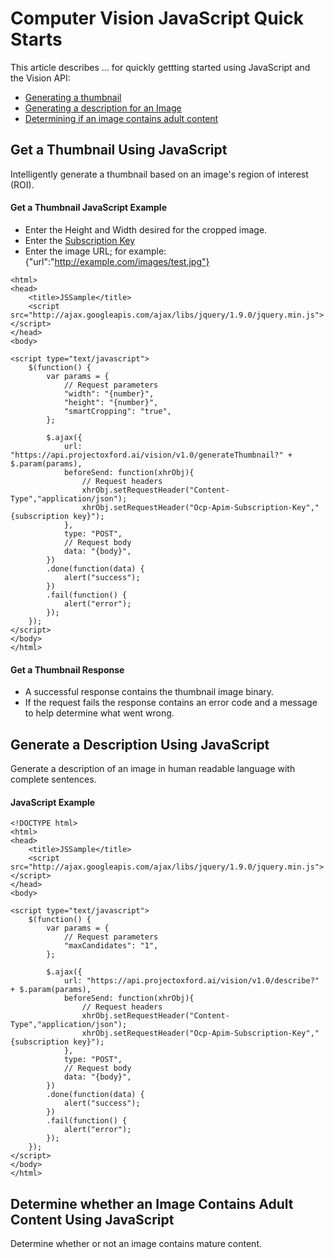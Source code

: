 <!-- 
NavPath: Computer Vision API/Quick Starts
LinkLabel: Overview
Url: Computer-Vision-API/documentation
Weight: 1000
-->

# Computer Vision JavaScript Quick Starts
This article describes ... for quickly gettting started using JavaScript and the Vision API:
* [Generating a thumbnail](#GetAThumbnail)
* [Generating a description for an Image](#GenerateADescription)
* [Determining if an image contains adult content](#AdultContent) 

## Get a Thumbnail Using JavaScript <a name="GetAThumbnail"> </a>
Intelligently generate a thumbnail based on an image's region of interest (ROI). 

#### Get a Thumbnail JavaScript Example

* Enter the Height and Width desired for the cropped image.
* Enter the [Subscription Key](https://www.microsoft.com/cognitive-services/en-us/Computer-Vision-API/documentation/vision-api-how-to-topics/HowToSubscribe)
* Enter the image URL; for example: {"url":"http://example.com/images/test.jpg"}

```
<html>
<head>
    <title>JSSample</title>
    <script src="http://ajax.googleapis.com/ajax/libs/jquery/1.9.0/jquery.min.js"></script>
</head>
<body>

<script type="text/javascript">
    $(function() {
        var params = {
            // Request parameters
            "width": "{number}",
            "height": "{number}",
            "smartCropping": "true",
        };
      
        $.ajax({
            url: "https://api.projectoxford.ai/vision/v1.0/generateThumbnail?" + $.param(params),
            beforeSend: function(xhrObj){
                // Request headers
                xhrObj.setRequestHeader("Content-Type","application/json");
                xhrObj.setRequestHeader("Ocp-Apim-Subscription-Key","{subscription key}");
            },
            type: "POST",
            // Request body
            data: "{body}",
        })
        .done(function(data) {
            alert("success");
        })
        .fail(function() {
            alert("error");
        });
    });
</script>
</body>
</html>
```
#### Get a Thumbnail Response
* A successful response contains the thumbnail image binary. 
* If the request fails the response contains an error code and a message to help determine what went wrong.


## Generate a Description Using JavaScript <a name="GenerateADescription"> </a>
Generate a description of an image in human readable language with complete sentences.
#### JavaScript Example 
```
<!DOCTYPE html>
<html>
<head>
    <title>JSSample</title>
    <script src="http://ajax.googleapis.com/ajax/libs/jquery/1.9.0/jquery.min.js"></script>
</head>
<body>

<script type="text/javascript">
    $(function() {
        var params = {
            // Request parameters
            "maxCandidates": "1",
        };
      
        $.ajax({
            url: "https://api.projectoxford.ai/vision/v1.0/describe?" + $.param(params),
            beforeSend: function(xhrObj){
                // Request headers
                xhrObj.setRequestHeader("Content-Type","application/json");
                xhrObj.setRequestHeader("Ocp-Apim-Subscription-Key","{subscription key}");
            },
            type: "POST",
            // Request body
            data: "{body}",
        })
        .done(function(data) {
            alert("success");
        })
        .fail(function() {
            alert("error");
        });
    });
</script>
</body>
</html>
```

## Determine whether an Image Contains Adult Content Using JavaScript <a name="AdultContent"> </a>
Determine whether or not an image contains mature content.
  
